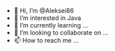 - 👋 Hi, I’m @Aleksei86
- 👀 I’m interested in  Java
- 🌱 I’m currently learning ...
- 💞️ I’m looking to collaborate on ...
- 📫 How to reach me ...

<!---
Aleksei86/Aleksei86 is a ✨ special ✨ repository because its `README.md` (this file) appears on your GitHub profile.
You can click the Preview link to take a look at your changes.
--->
